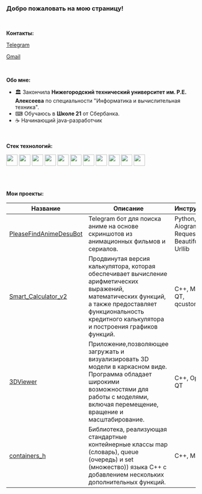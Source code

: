 ### Добро пожаловать на мою страницу!

<br />

**Контакты:**

[Telegram](https://t.me/utheryde)

[Gmail](listener.wireless@gmail.com)

<br />

**Обо мне:**


- 🏛 Закончила **Нижегородский технический университет им. Р.Е. Алексеева** по специальности "Информатика и вычислительная техника".
- ⌨ Обучаюсь в **Школе 21** от Сбербанка.
- ☕ Начинающий java-разработчик

<br />

**Стек технологий:**  

<code><img height="30" src="https://cdn-icons-png.flaticon.com/128/3291/3291669.png"></code>
<code><img height="30" src="https://cdn-icons-png.flaticon.com/512/5968/5968286.png"></code>
<code><img height="30" src="https://cdn-icons-png.flaticon.com/512/5968/5968187.png"></code>
<code><img height="30" src="https://cdn-icons-png.flaticon.com/512/5969/5969124.png"></code>
<code><img height="30" src="https://cdn-icons-png.flaticon.com/512/5968/5968336.png"></code>
<code><img height="30" src="https://cdn-icons-png.flaticon.com/512/5969/5969370.png"></code>
<code><img height="30" src="https://cdn-icons-png.flaticon.com/512/5969/5969047.png"></code>
<code><img height="30" src="https://cdn-icons-png.flaticon.com/512/5969/5969335.png"></code>
<code><img height="30" src="https://cdn-icons-png.flaticon.com/512/9811/9811407.png"></code>
<code><img height="30" src="https://cdn-icons-png.flaticon.com/512/5968/5968277.png"></code>
<code><img height="30" src="https://cdn-icons-png.flaticon.com/512/5968/5968896.png"></code>



<br />
<br />

**Мои проекты:**


| Название | Описание | Инструменты |
| --- | --- | --- |
| [PleaseFindAnimeDesuBot](https://github.com/Vikrotia/PleaseFindAnimeDesuBot) | Telegram бот для поиска аниме на основе скриншотов из анимационных фильмов и сериалов. | Python, Aiogram, Requests, BeautifulSoup, Urllib|
| [Smart_Calculator_v2](https://github.com/Vikrotia/Smart_Calculator_v2) | Продвинутая версия калькулятора, которая обеспечивает вычисление арифметических выражений, математических функций, а также предоставляет функциональность кредитного калькулятора и построения графиков функций.| C++, Makefile, QT, qcustomplot |
| [3DViewer](https://github.com/Vikrotia/3DViewer) |Приложение,позволяющее загружать и визуализировать 3D модели в каркасном виде. Программа обладает широкими возможностями для работы с моделями, включая перемещение, вращение и масштабирование.| С++, OpenGL, QT |
| [containers_h](https://github.com/Vikrotia/containers_h) |Библиотека, реализующая стандартные контейнерные классы map (словарь), queue (очередь) и set (множество)) языка C++ с добавлением нескольких дополнительных функций.| С++, Makefile |


<br />
<br />


